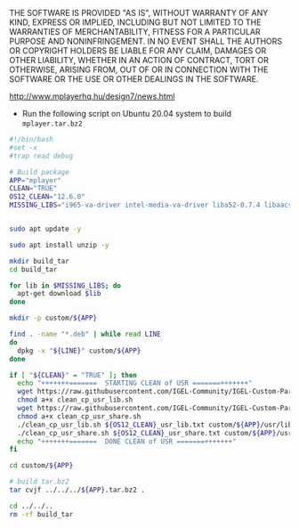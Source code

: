 THE SOFTWARE IS PROVIDED "AS IS", WITHOUT WARRANTY OF ANY KIND, EXPRESS OR IMPLIED, INCLUDING BUT NOT LIMITED TO THE WARRANTIES OF MERCHANTABILITY, FITNESS FOR A PARTICULAR PURPOSE AND NONINFRINGEMENT. IN NO EVENT SHALL THE AUTHORS OR COPYRIGHT HOLDERS BE LIABLE FOR ANY CLAIM, DAMAGES OR OTHER LIABILITY, WHETHER IN AN ACTION OF CONTRACT, TORT OR OTHERWISE, ARISING FROM, OUT OF OR IN CONNECTION WITH THE SOFTWARE OR THE USE OR OTHER DEALINGS IN THE SOFTWARE.

http://www.mplayerhq.hu/design7/news.html

- Run the following script on Ubuntu 20.04 system to build `mplayer.tar.bz2`

```bash linenums="1"
#!/bin/bash
#set -x
#trap read debug

# Build package
APP="mplayer"
CLEAN="TRUE"
OS12_CLEAN="12.6.0"
MISSING_LIBS="i965-va-driver intel-media-va-driver liba52-0.7.4 libaacs0 libaom0 libass9 libaudio2 libavcodec58 libavformat58 libavutil56 libbdplus0 libbluray2 libbs2b0 libchromaprint1 libcodec2-0.9 libdca0 libdirectfb-1.7-7 libdvdnav4 libdvdread7 libenca0 libfaad2 libgme0 libgsm1 libigdgmm11 liblirc-client0 libmad0 libmng2 libmpeg2-4 libopenal-data libopenal1 libopenmpt0 libpostproc55 libsdl1.2debian libshine3 libsnappy1v5 libsndio7.0 libssh-gcrypt-4 libswresample3 libswscale5 libva-drm2 libva-x11-2 libva2 libvdpau1 libvorbisidec1 libx264-155 libx265-179 libxvidcore4 libzvbi-common libzvbi0 mesa-va-drivers mesa-vdpau-drivers mplayer ocl-icd-libopencl1 va-driver-all vdpau-driver-all libcdio-cdda2 libcdio18 libcdio-paranoia2 libxvmc1 libvpx6 libwebp6"


sudo apt update -y

sudo apt install unzip -y

mkdir build_tar
cd build_tar

for lib in $MISSING_LIBS; do
  apt-get download $lib
done

mkdir -p custom/${APP}

find . -name "*.deb" | while read LINE
do
  dpkg -x "${LINE}" custom/${APP}
done

if [ "${CLEAN}" = "TRUE" ]; then
  echo "+++++++=======  STARTING CLEAN of USR =======+++++++"
  wget https://raw.githubusercontent.com/IGEL-Community/IGEL-Custom-Partitions/master/utils/igelos_usr/clean_cp_usr_lib.sh
  chmod a+x clean_cp_usr_lib.sh
  wget https://raw.githubusercontent.com/IGEL-Community/IGEL-Custom-Partitions/master/utils/igelos_usr/clean_cp_usr_share.sh
  chmod a+x clean_cp_usr_share.sh
  ./clean_cp_usr_lib.sh ${OS12_CLEAN}_usr_lib.txt custom/${APP}/usr/lib
  ./clean_cp_usr_share.sh ${OS12_CLEAN}_usr_share.txt custom/${APP}/usr/share
  echo "+++++++=======  DONE CLEAN of USR =======+++++++"
fi

cd custom/${APP}

# build tar.bz2
tar cvjf ../../../${APP}.tar.bz2 .

cd ../../..
rm -rf build_tar
```
